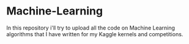 # Machine-Learning
In this repository i'll try to upload all the code on Machine Learning algorithms that I have written for my Kaggle kernels and competitions. 

